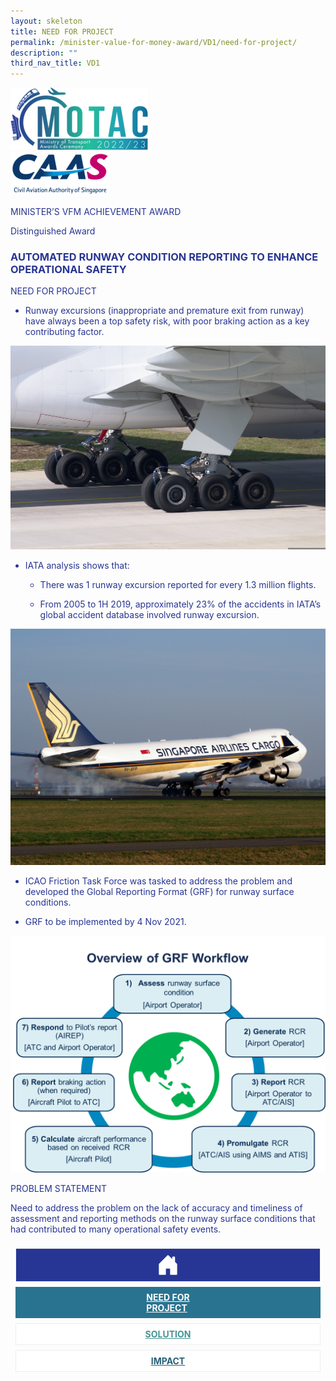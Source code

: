 ```yaml
---
layout: skeleton
title: NEED FOR PROJECT
permalink: /minister-value-for-money-award/VD1/need-for-project/
description: ""
third_nav_title: VD1
---
```

<style type="text/css">
  .text-pri {
    color: #273592;
  }

  .nav-tabs {
    border-bottom: none !important;
    overflow: hidden !important;
  }

  .nav-link {
    margin: 8px !important;
    border-radius: 0px !important;
    font-weight: 700 !important;
    padding: 0.5rem 2.8rem !important;
  }

  .link-home {
    border: 1px solid #eee !important;
    color: #fff !important;
    background: rgb(39, 54, 149) !important;
    display: flex;
    justify-content: center;
    align-items: center;
  }

  .link-project {
    border: 1px solid #eee !important;
    color: rgb(83, 114, 122) !important;
    background-color: #fff !important;
    display: flex;
    justify-content: center;
    align-items: center;
  }

  .link-project.active {
    border: none !important;
    color: #fff !important;
    background: rgb(41, 115, 144) !important;
  }

  .link-solution {
    border: 1px solid #eee !important;
    color: rgb(69, 148, 145) !important;
    background-color: #fff !important;
    display: flex;
    justify-content: center;
    align-items: center;
  }

  .link-solution.active {
    border: none !important;
    color: #fff !important;
    background: rgb(34, 155, 189) !important;
  }

  .link-impact {
    border: 1px solid #eee !important;
    color: rgb(41, 95, 120) !important;
    background-color: #fff !important;
    display: flex;
    justify-content: center;
    align-items: center;
  }

  .link-impact.active {
    border: none !important;
    color: #fff !important;
    background: rgb(10, 91, 142) !important;
  }
</style>
<div class="container-fluid py-5 card-bg text-pri my-5">
  <div class="row">
    <div class="col-sm-12 pt-4 pb-3 text-center">
      <img src="/images/Logos/MOTAC_header.png" alt="motac logo" class="img-fluid" />
    </div>
  </div>
  <div class="row border border-4 border-info">
    <div class="col-sm-4 py-3 text-center d-flex flex-column align-items-center justify-content-center">
      <img src="/images/Logos/CAAS.png" class="img-fluid" alt="CAAS" />
    </div>
    <div class="col-sm-8 py-3 text-center bg-primary d-flex justify-content-center flex-column aligin-items-center">
            <p class="mb-1 text-light font-weight-bold raleway-font"> MINISTER’S VFM ACHIEVEMENT AWARD</p>
      <p class="mb-0 distinguished-award">Distinguished Award</p>
    </div>
  </div>
  <div class="row">
    <div class="col-12 py-3">
      <h3 class="text-center  font-weight-bold"> AUTOMATED RUNWAY CONDITION REPORTING TO ENHANCE OPERATIONAL SAFETY </h3>
    </div>
    <div class="col-sm-12 text-center py-2 my-2 bg-secondary">
      <p class="mb-0 h3  font-weight-bold text-uppercase"> NEED FOR PROJECT​ </p>
    </div>
    <div class="col-sm-12 py-4">
      <div class="row py-2">
        <div class="col-sm-8">
          <ul>
            <li>
              <p> Runway excursions (inappropriate and premature exit from runway) have always been a top safety risk, with poor braking action as a key contributing factor.</p>
            </li>
          </ul>
        </div>
        <div class="col-sm-4 ">
          <img src="/images/VFM/VD1/VD1_NeedforProject1.jpg" class="img-fluid border border-5 border-primary" alt="" />
        </div>
      </div>
      <div class="row py-2">
        <div class="col-sm-8">
          <ul class="  ">
            <li>
              <p>IATA analysis shows that:</p>
              <ul>
                <li>
                  <p> There was 1 runway excursion reported for every 1.3 million flights. </p>
                </li>
                <li>
                  <p> From 2005 to 1H 2019, approximately 23% of the accidents in IATA’s global accident database involved runway excursion. </p>
                </li>
              </ul>
            </li>
          </ul>
        </div>
        <div class="col-sm-4 ">
          <img src="/images/VFM/VD1/VD1_NeedforProject2.jpg" class="img-fluid border border-5 border-secondary" alt="" />
        </div>
      </div>
      <div class="row py-2">
        <div class="col-sm-8">
          <ul class=" ">
            <li>
              <p> ICAO Friction Task Force was tasked to address the problem and developed the Global Reporting Format (GRF) for runway surface conditions. </p>
            </li>
            <li>
              <p>GRF to be implemented by 4 Nov 2021.​</p>
            </li>
          </ul>
        </div>
        <div class="col-sm-4 ">
          <img src="/images/VFM/VD1/VD1_NeedforProject3.png" class="img-fluid border border-5" style="border-color: #28bd99 !important" alt="" />
        </div>
      </div>
    </div>
  </div>
  <div class="row">
    <div class="col-sm-12 text-center py-2 my-2 bg-secondary">
      <p class="mb-0 h3  font-weight-bold text-uppercase"> PROBLEM STATEMENT </p>
    </div>
    <div class="col-sm-12 py-2">
      <p class="mb-0  font-weight-bold"> Need to address the problem on the lack of accuracy and timeliness of assessment and reporting methods on the runway surface conditions that had contributed to many operational safety events. </p>
    </div>
  </div>
  <nav>
    <div class="nav nav-tabs nav-fill" id="nav-tab" role="tablist">
      <a class="nav-link text-uppercase link-home text-decoration-none" id="nav-home-tab" href="/minister-value-for-money-award/VD1/home/">
        <svg xmlns="http://www.w3.org/2000/svg" width="36" height="36" fill="currentColor" class="bi bi-house-door-fill" viewBox="0 0 16 16">
          <path d="M6.5 14.5v-3.505c0-.245.25-.495.5-.495h2c.25 0 .5.25.5.5v3.5a.5.5 0 0 0 .5.5h4a.5.5 0 0 0 .5-.5v-7a.5.5 0 0 0-.146-.354L13 5.793V2.5a.5.5 0 0 0-.5-.5h-1a.5.5 0 0 0-.5.5v1.293L8.354 1.146a.5.5 0 0 0-.708 0l-6 6A.5.5 0 0 0 1.5 7.5v7a.5.5 0 0 0 .5.5h4a.5.5 0 0 0 .5-.5Z" />
        </svg>
      </a>
      <a class="nav-link link-project active text-decoration-none" id="nav-project-tab" href="/minister-value-for-money-award/VD1/need-for-project/"> NEED FOR <br /> PROJECT </a>
      <a class="nav-link link-solution text-decoration-none" id="nav-solution-tab" href="/minister-value-for-money-award/VD1/solution/"> SOLUTION</a>
      <a class="nav-link link-impact text-decoration-none" id="nav-impact-tab" href="/minister-value-for-money-award/VD1/impact/"> IMPACT</a>
    </div>
  </nav>
</div>